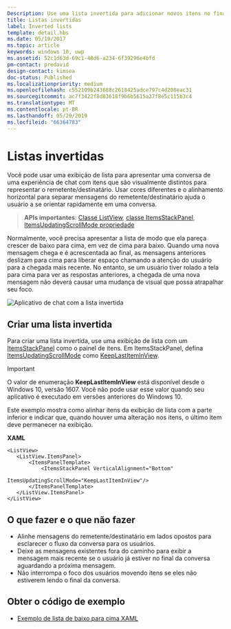 ```yaml
---
Description: Use uma lista invertida para adicionar novos itens no final dela.
title: Listas invertidas
label: Inverted lists
template: detail.hbs
ms.date: 05/19/2017
ms.topic: article
keywords: windows 10, uwp
ms.assetid: 52c1d63d-69c1-48d6-a234-6f39296e4bfd
pm-contact: predavid
design-contact: kimsea
doc-status: Published
ms.localizationpriority: medium
ms.openlocfilehash: c552109b243688c2618425adce797c4d208eac31
ms.sourcegitcommit: ac7f3422f8d83618f9b6b5615a37f8e5c115b3c4
ms.translationtype: MT
ms.contentlocale: pt-BR
ms.lasthandoff: 05/29/2019
ms.locfileid: "66364783"
---
```

# <a name="inverted-lists"></a>Listas invertidas

 

Você pode usar uma exibição de lista para apresentar uma conversa de uma experiência de chat com itens que são visualmente distintos para representar o remetente/destinatário.  Usar cores diferentes e o alinhamento horizontal para separar mensagens do remetente/destinatário ajuda o usuário a se orientar rapidamente em uma conversa.

> **APIs importantes**:  [Classe ListView](https://docs.microsoft.com/uwp/api/windows.ui.xaml.controls.listview), [classe ItemsStackPanel](https://docs.microsoft.com/uwp/api/windows.ui.xaml.controls.itemsstackpanel), [ItemsUpdatingScrollMode propriedade](https://docs.microsoft.com/uwp/api/windows.ui.xaml.controls.itemsstackpanel.itemsupdatingscrollmode)
 
Normalmente, você precisa apresentar a lista de modo que ela pareça crescer de baixo para cima, em vez de cima para baixo.  Quando uma nova mensagem chega e é acrescentada ao final, as mensagens anteriores deslizam para cima para liberar espaço chamando a atenção do usuário para a chegada mais recente.  No entanto, se um usuário tiver rolado a tela para cima para ver as respostas anteriores, a chegada de uma nova mensagem não deverá causar uma mudança de visual que possa atrapalhar seu foco.

![Aplicativo de chat com a lista invertida](images/listview-inverted.png)

## <a name="create-an-inverted-list"></a>Criar uma lista invertida

Para criar uma lista invertida, use uma exibição de lista com um [ItemsStackPanel](https://docs.microsoft.com/uwp/api/windows.ui.xaml.controls.itemsstackpanel) como o painel de itens. Em ItemsStackPanel, defina [ItemsUpdatingScrollMode](https://docs.microsoft.com/uwp/api/windows.ui.xaml.controls.itemsstackpanel.itemsupdatingscrollmode) como [KeepLastItemInView](https://docs.microsoft.com/uwp/api/windows.ui.xaml.controls.itemsupdatingscrollmode).

> [!IMPORTANT]
> O valor de enumeração **KeepLastItemInView** está disponível desde o Windows 10, versão 1607. Você não pode usar esse valor quando seu aplicativo é executado em versões anteriores do Windows 10.

Este exemplo mostra como alinhar itens da exibição de lista com a parte inferior e indicar que, quando houver uma alteração nos itens, o último item deve permanecer na exibição.
 
 **XAML**
 ```xaml
<ListView>
    <ListView.ItemsPanel>
        <ItemsPanelTemplate>
            <ItemsStackPanel VerticalAlignment="Bottom"
                             ItemsUpdatingScrollMode="KeepLastItemInView"/>
        </ItemsPanelTemplate>
    </ListView.ItemsPanel>
</ListView>
```

## <a name="dos-and-donts"></a>O que fazer e o que não fazer

- Alinhe mensagens do remetente/destinatário em lados opostos para esclarecer o fluxo da conversa para os usuários.
- Deixe as mensagens existentes fora do caminho para exibir a mensagem mais recente se o usuário já estiver no final da conversa aguardando a próxima mensagem.
- Não interrompa o foco dos usuários movendo itens se eles não estiverem lendo o final da conversa.

## <a name="get-the-sample-code"></a>Obter o código de exemplo

- [Exemplo de lista de baixo para cima XAML](https://github.com/Microsoft/Windows-universal-samples/tree/master/Samples/XamlBottomUpList)